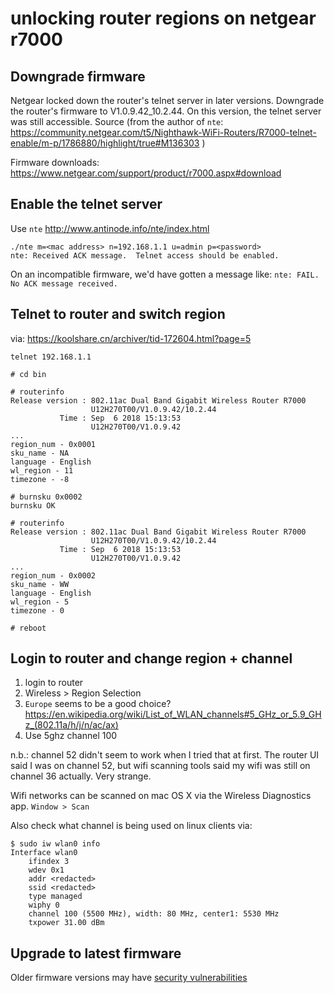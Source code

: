 # unlocking router regions on netgear r7000

## Downgrade firmware
Netgear locked down the router's telnet server in later versions. Downgrade the router's firmware to V1.0.9.42_10.2.44. On this version, the telnet server was still accessible. Source (from the author of `nte`: https://community.netgear.com/t5/Nighthawk-WiFi-Routers/R7000-telnet-enable/m-p/1786880/highlight/true#M136303 )

Firmware downloads: https://www.netgear.com/support/product/r7000.aspx#download

## Enable the telnet server
Use `nte` http://www.antinode.info/nte/index.html
```
./nte m=<mac address> n=192.168.1.1 u=admin p=<password>
nte: Received ACK message.  Telnet access should be enabled.
```

On an incompatible firmware, we'd have gotten a message like: `nte: FAIL.  No ACK message received.`

## Telnet to router and switch region
via: https://koolshare.cn/archiver/tid-172604.html?page=5
```
telnet 192.168.1.1

# cd bin

# routerinfo
Release version : 802.11ac Dual Band Gigabit Wireless Router R7000
                  U12H270T00/V1.0.9.42/10.2.44
           Time : Sep  6 2018 15:13:53
                  U12H270T00/V1.0.9.42
...
region_num - 0x0001
sku_name - NA
language - English
wl_region - 11
timezone - -8

# burnsku 0x0002
burnsku OK

# routerinfo
Release version : 802.11ac Dual Band Gigabit Wireless Router R7000
                  U12H270T00/V1.0.9.42/10.2.44
           Time : Sep  6 2018 15:13:53
                  U12H270T00/V1.0.9.42
...
region_num - 0x0002
sku_name - WW
language - English
wl_region - 5
timezone - 0

# reboot
```

## Login to router and change region + channel
1. login to router
2. Wireless > Region Selection
3. `Europe` seems to be a good choice? https://en.wikipedia.org/wiki/List_of_WLAN_channels#5_GHz_or_5.9_GHz_(802.11a/h/j/n/ac/ax)
4. Use 5ghz channel 100

n.b.: channel 52 didn't seem to work when I tried that at first. The router UI said I was on channel 52, but wifi scanning tools said my wifi was still on channel 36 actually. Very strange.

Wifi networks can be scanned on mac OS X via the Wireless Diagnostics app. `Window > Scan`

Also check what channel is being used on linux clients via:
```
$ sudo iw wlan0 info
Interface wlan0
    ifindex 3
    wdev 0x1
    addr <redacted>
    ssid <redacted>
    type managed
    wiphy 0
    channel 100 (5500 MHz), width: 80 MHz, center1: 5530 MHz
    txpower 31.00 dBm
```

## Upgrade to latest firmware
Older firmware versions may have [security vulnerabilities](https://threatpost.com/netgear-zero-day-takeover-routers/156744/)
